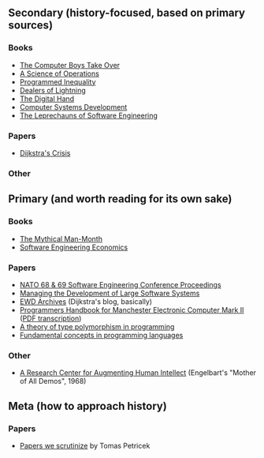 ## Secondary (history-focused, based on primary sources)

### Books

- [The Computer Boys Take Over](https://www.amazon.com/exec/obidos/ASIN/0262050935)
- [A Science of Operations](http://www.springer.com/us/book/9781848825543)
- [Programmed Inequality](https://www.amazon.com/dp/0262035545/)
- [Dealers of Lightning](https://www.amazon.com/exec/obidos/ASIN/0887309895)
- [The Digital Hand](https://www.amazon.com/exec/obidos/ASIN/0195165888)
- [Computer Systems Development](https://www.amazon.com/Computer-Systems-Development-Organization-Implementation/dp/0471923990)
- [The Leprechauns of Software Engineering](https://leanpub.com/leprechauns)

### Papers

- [Dijkstra's Crisis](http://tomandmaria.com/Tom/Writing/DijkstrasCrisis_LeidenDRAFT.pdf)

### Other

## Primary (and worth reading for its own sake)

### Books

- [The Mythical Man-Month](https://www.amazon.com/Mythical-Man-Month-Software-Engineering-Anniversary/dp/0201835959)
- [Software Engineering Economics](https://www.amazon.com/Software-Engineering-Economics-Barry-Boehm/dp/0138221227)

### Papers

- [NATO 68 & 69 Software Engineering Conference Proceedings](http://homepages.cs.ncl.ac.uk/brian.randell/NATO/)
- [Managing the Development of Large Software Systems](http://www.cs.umd.edu/class/spring2003/cmsc838p/Process/waterfall.pdf)
- [EWD Archives](http://www.cs.utexas.edu/~EWD/) (Dijkstra's blog, basically)
- [Programmers Handbook for Manchester Electronic Computer Mark II](http://www.alanturing.net/turing_archive/archive/m/m01/M01-001.html) ([PDF transcription](http://curation.cs.manchester.ac.uk/computer50/www.computer50.org/kgill/mark1/RobertTau/turing.pdf))
- [A theory of type polymorphism in programming](https://ac.els-cdn.com/0022000078900144/1-s2.0-0022000078900144-main.pdf?_tid=e4228544-0121-11e8-b6da-00000aab0f6b&acdnat=1516810751_8ba69062dc655a5464a3349ff21b9b03)
- [Fundamental concepts in programming languages](https://www.itu.dk/courses/BPRD/E2009/fundamental-1967.pdf)

### Other

- [A Research Center for Augmenting Human Intellect](https://www.youtube.com/watch?v=yJDv-zdhzMY) (Engelbart's "Mother of All Demos", 1968)

## Meta (how to approach history)

### Papers

- [Papers we scrutinize](http://tomasp.net/blog/2017/papers-we-scrutinize/) by Tomas Petricek

